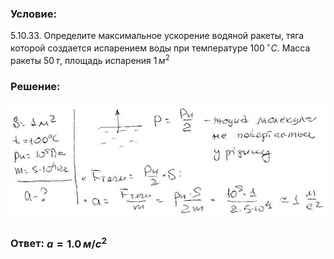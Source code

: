 ###  Условие:

$5.10.33.$ Определите максимальное ускорение водяной ракеты, тяга которой создается испарением воды при температуре $100 \,^{\circ}C$. Масса ракеты $50 \,т$, площадь испарения $1 \,м^2$

###  Решение:

![|640x237, 67%](../../img/5.10.33/1.jpg)

###  Ответ: $a = 1.0 \,м/с^2$